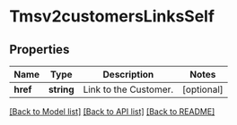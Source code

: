 # Tmsv2customersLinksSelf

## Properties
Name | Type | Description | Notes
------------ | ------------- | ------------- | -------------
**href** | **string** | Link to the Customer. | [optional] 

[[Back to Model list]](../README.md#documentation-for-models) [[Back to API list]](../README.md#documentation-for-api-endpoints) [[Back to README]](../README.md)


